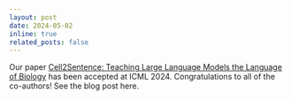 ```yaml
---
layout: post
date: 2024-05-02
inline: true
related_posts: false
---
```


Our paper [Cell2Sentence: Teaching Large Language Models the Language of Biology](https://www.biorxiv.org/content/10.1101/2023.09.11.557287v3.full.pdf) has been accepted at ICML 2024. Congratulations to all of the co-authors! See the blog post here.
